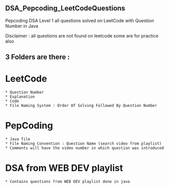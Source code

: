 ## DSA_Pepcoding_LeetCodeQuestions

Pepcoding DSA Level 1 all questions solved on LeetCode with Question Number in Java

Disclaimer : all questions are not found on leetcode some are for practice also

## 3 Folders are there : 
# LeetCode
    * Question Number
    * Explanation
    * Code
    * File Naming System : Order Of Solving Followed By Question Number

# PepCoding 
    * Java file 
    * File Naming Convention : Question Name (search video from playlist)
    * Comments will have the video number in which question was introduced 

# DSA from WEB DEV playlist
    * Contains questions from WEB DEV playlist done in java


